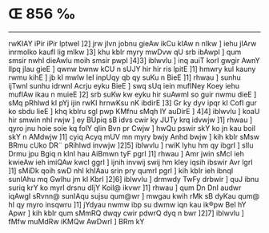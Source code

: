 # Œ 856 ‰
---
rwKIAY iPir iPir lptweI ]2] jrw jIvn jobnu gieAw ikCu kIAw n
nIkw ] iehu jIArw inrmolko kaufI lig mIkw ]3] khu kbIr myry mwDvw
qU srb ibAwpI ] qum smsir nwhI dieAwlu moih smsir pwpI ]4]3]
iblwvlu ] inq auiT korI gwgir AwnY lIpq jIau gieE ] qwnw bwnw kCU
n sUJY hir hir ris lpitE ]1] hmwry kul kauny rwmu kihE ] jb kI
mwlw leI inpUqy qb qy suKu n BieE ]1] rhwau ] sunhu ijTwnI sunhu
idrwnI Acrju eyku BieE ] swq sUq iein mufINey Koey iehu mufIAw ikau n
muieE ]2] srb suKw kw eyku hir suAwmI so guir nwmu dieE ] sMq pRhlwd
kI pYj ijin rwKI hrnwKsu nK ibdirE ]3] Gr ky dyv ipqr kI CofI gur
ko sbdu lieE ] khq kbIru sgl pwp KMfnu sMqh lY auDirE ] 4]4]
iblwvlu ] koaU hir smwin nhI rwjw ] ey BUpiq sB idvs cwir ky JUTy
krq idvwjw ]1] rhwau ] qyro jnu hoie soie kq folY qIin Bvn pr Cwjw
] hwQu pswir skY ko jn kau boil skY n AMdwjw ]1] cyiq Acyq mUV mn
myry bwjy Anhd bwjw ] kih kbIr sMsw BRmu cUko DR¨ pRihlwd invwjw ]2]5]
iblwvlu ] rwiK lyhu hm qy ibgrI ] sIlu Drmu jpu Bgiq n kInI hau
AiBmwn tyF pgrI ]1] rhwau ] Amr jwin sMcI ieh kwieAw ieh imiQAw
kwcI ggrI ] ijnih invwij swij hm kIey iqsih ibswir Avr lgrI
]1] sMiDk qoih swD nhI khIAau srin pry qumrI pgrI ] kih kbIr ieh
ibnqI sunIAhu mq Gwlhu jm kI KbrI ]2]6] iblwvlu ] drmwdy TwFy
drbwir ] quJ ibnu suriq krY ko myrI drsnu dIjY Koil@ ikvwr ]1] rhwau ]
qum Dn DnI audwr iqAwgI sRvnn@ sunIAqu sujsu qum@wr ] mwgau kwih rMk
sB dyKau qum@ hI qy myro insqwru ]1] jYdyau nwmw ibp su dwmw iqn kau ik®pw
BeI hY Apwr ] kih kbIr qum sMmRQ dwqy cwir pdwrQ dyq n bwr ]2]7]
iblwvlu ] fMfw muMdRw iKMQw AwDwrI ] BRm kY
####
